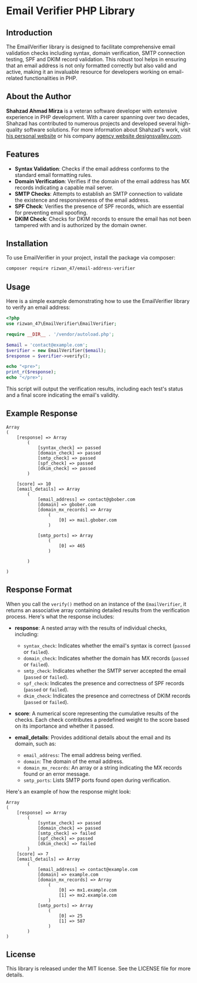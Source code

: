 # Email Verifier PHP Library

## Introduction
The EmailVerifier library is designed to facilitate comprehensive email validation checks including syntax, domain verification, SMTP connection testing, SPF and DKIM record validation. This robust tool helps in ensuring that an email address is not only formatted correctly but also valid and active, making it an invaluable resource for developers working on email-related functionalities in PHP.

## About the Author
**Shahzad Ahmad Mirza** is a veteran software developer with extensive experience in PHP development. With a career spanning over two decades, Shahzad has contributed to numerous projects and developed several high-quality software solutions. For more information about Shahzad's work, visit [his personal website](https://shahzadmirza.com) or his company [agency website designsvalley.com](https://designsvalley.com).

## Features

- **Syntax Validation**: Checks if the email address conforms to the standard email formatting rules.
- **Domain Verification**: Verifies if the domain of the email address has MX records indicating a capable mail server.
- **SMTP Checks**: Attempts to establish an SMTP connection to validate the existence and responsiveness of the email address.
- **SPF Check**: Verifies the presence of SPF records, which are essential for preventing email spoofing.
- **DKIM Check**: Checks for DKIM records to ensure the email has not been tampered with and is authorized by the domain owner.


## Installation
To use EmailVerifier in your project, install the package via composer:

```bash
composer require rizwan_47/email-address-verifier
```
## Usage
Here is a simple example demonstrating how to use the EmailVerifier library to verify an email address:

```php
<?php
use rizwan_47\EmailVerifier\EmailVerifier;

require __DIR__ . '/vendor/autoload.php';

$email = 'contact@example.com';
$verifier = new EmailVerifier($email);
$response = $verifier->verify();

echo "<pre>";
print_r($response);
echo "</pre>";
```
This script will output the verification results, including each test's status and a final score indicating the email's validity.


## Example Response
```
Array
(
    [response] => Array
        (
            [syntax_check] => passed
            [domain_check] => passed
            [smtp_check] => passed
            [spf_check] => passed
            [dkim_check] => passed
        )

    [score] => 10
    [email_details] => Array
        (
            [email_address] => contact@gbober.com
            [domain] => gbober.com
            [domain_mx_records] => Array
                (
                    [0] => mail.gbober.com
                )

            [smtp_ports] => Array
                (
                    [0] => 465
                )

        )

)
```

## Response Format

When you call the `verify()` method on an instance of the `EmailVerifier`, it returns an associative array containing detailed results from the verification process. Here's what the response includes:

- **response**: A nested array with the results of individual checks, including:
  - `syntax_check`: Indicates whether the email's syntax is correct (`passed` or `failed`).
  - `domain_check`: Indicates whether the domain has MX records (`passed` or `failed`).
  - `smtp_check`: Indicates whether the SMTP server accepted the email (`passed` or `failed`).
  - `spf_check`: Indicates the presence and correctness of SPF records (`passed` or `failed`).
  - `dkim_check`: Indicates the presence and correctness of DKIM records (`passed` or `failed`).

- **score**: A numerical score representing the cumulative results of the checks. Each check contributes a predefined weight to the score based on its importance and whether it passed.

- **email_details**: Provides additional details about the email and its domain, such as:
  - `email_address`: The email address being verified.
  - `domain`: The domain of the email address.
  - `domain_mx_records`: An array or a string indicating the MX records found or an error message.
  - `smtp_ports`: Lists SMTP ports found open during verification.

Here's an example of how the response might look:

```
Array
(
    [response] => Array
        (
            [syntax_check] => passed
            [domain_check] => passed
            [smtp_check] => failed
            [spf_check] => passed
            [dkim_check] => failed
        )
    [score] => 7
    [email_details] => Array
        (
            [email_address] => contact@example.com
            [domain] => example.com
            [domain_mx_records] => Array
                (
                    [0] => mx1.example.com
                    [1] => mx2.example.com
                )
            [smtp_ports] => Array
                (
                    [0] => 25
                    [1] => 587
                )
        )
)
```

## License
This library is released under the MIT license. See the LICENSE file for more details.
